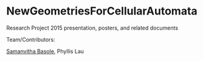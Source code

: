 # NewGeometriesForCellularAutomata
Research Project 2015 presentation, posters, and related documents

Team/Contributors:

<a href="https://github.com/samanvithab">Samanvitha Basole</a>, Phyllis Lau
